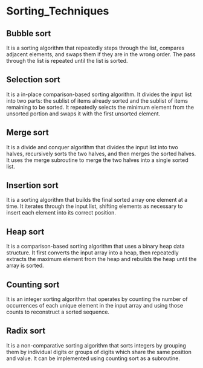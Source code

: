 # Sorting_Techniques

Bubble sort
--
It is a sorting algorithm that repeatedly steps through the list, compares adjacent elements, and swaps them if they are in the wrong order. 
The pass through the list is repeated until the list is sorted.

Selection sort
--
It is a in-place comparison-based sorting algorithm. It divides the input list into two parts: the sublist of items already sorted and the sublist of items remaining to be sorted. 
It repeatedly selects the minimum element from the unsorted portion and swaps it with the first unsorted element.

Merge sort
--
It is a divide and conquer algorithm that divides the input list into two halves, recursively sorts the two halves, and then merges the sorted halves. 
It uses the merge subroutine to merge the two halves into a single sorted list.

Insertion sort 
--
It is a sorting algorithm that builds the final sorted array one element at a time. It iterates through the input list, shifting elements as necessary to insert each element into its correct position.

Heap sort 
--
It is a comparison-based sorting algorithm that uses a binary heap data structure. It first converts the input array into a heap, then repeatedly extracts the maximum element from the heap and rebuilds the heap until the array is sorted.

 Counting sort 
 --
 It is an integer sorting algorithm that operates by counting the number of occurrences of each unique element in the input array and using those counts to reconstruct a sorted sequence.

 Radix sort
 --
It is a non-comparative sorting algorithm that sorts integers by grouping them by individual digits or groups of digits which share the same position and value. It can be implemented using counting sort as a subroutine.
